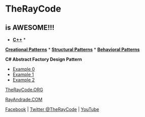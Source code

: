 # TheRayCode
## is AWESOME!!!

* **[C++](../README.md)** * 

**[Creational Patterns](../../Creational/README.md)** * **[Structural Patterns](../../Structural/README.md)** * **[Behavioral Patterns](../../Behavioral/README.md)**


**C# Abstract Factory Design Pattern**

 * [Example 0](https://github.com/RayAndrade/TheRayCode/tree/main/CPP/Creational/AbstractFactory/AF0/README.md)
 * [Example 1](https://github.com/RayAndrade/TheRayCode/tree/main/CPP/Creational/AbstractFactory/AF1/README.md)
 * [Example 2](https://github.com/RayAndrade/TheRayCode/tree/main/CPP/Creational/AbstractFactory/AF2/README.md)

[TheRayCode.ORG](https://www.TheRayCode.org)

[RayAndrade.COM](https://www.RayAndrade.com)

[Facebook](https://www.facebook.com/TheRayCode/) | [Twitter @TheRayCode](https://www.twitter.com/TheRayCode/) | [YouTube](https://www.youtube.com/AndradeRay/)

